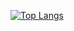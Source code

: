 [![Top Langs](https://github-readme-stats.vercel.app/api/top-langs/?username=anuraghazra)](https://github.com/onurkaymak/github-readme-stats)
